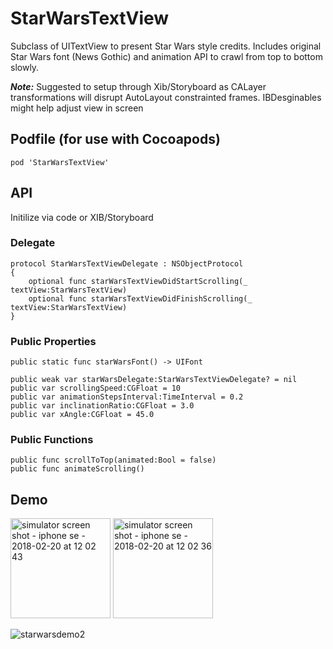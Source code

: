 # StarWarsTextView

Subclass of UITextView to present Star Wars style credits. 
Includes original Star Wars font (News Gothic) and animation API to crawl from top to bottom slowly.

<b><i>Note:</i></b> Suggested to setup through Xib/Storyboard as CALayer transformations will disrupt AutoLayout constrainted frames. IBDesginables might help adjust view in screen

## Podfile (for use with Cocoapods)
`pod 'StarWarsTextView' `

## API

Initilize via code or XIB/Storyboard

### Delegate

    protocol StarWarsTextViewDelegate : NSObjectProtocol
    {
        optional func starWarsTextViewDidStartScrolling(_ textView:StarWarsTextView)
        optional func starWarsTextViewDidFinishScrolling(_ textView:StarWarsTextView)
    }

### Public Properties
    public static func starWarsFont() -> UIFont
    
    public weak var starWarsDelegate:StarWarsTextViewDelegate? = nil
    public var scrollingSpeed:CGFloat = 10
    public var animationStepsInterval:TimeInterval = 0.2
    public var inclinationRatio:CGFloat = 3.0
    public var xAngle:CGFloat = 45.0

### Public Functions

    public func scrollToTop(animated:Bool = false)
    public func animateScrolling()

## Demo
<img width="160" alt="simulator screen shot - iphone se - 2018-02-20 at 12 02 43" src="https://user-images.githubusercontent.com/2383901/36440789-2e6d45a2-1636-11e8-88d4-0a595d786104.png"> <img width="160" alt="simulator screen shot - iphone se - 2018-02-20 at 12 02 36" src="https://user-images.githubusercontent.com/2383901/36440790-2e790c5c-1636-11e8-89ae-87726b30f98c.png">


![starwarsdemo2](https://user-images.githubusercontent.com/2383901/36433632-910386e0-1622-11e8-8915-4e68ae656fd0.gif)
